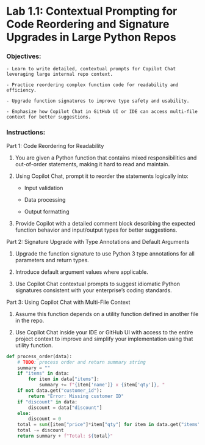 # Lab 1.1: Contextual Prompting for Code Reordering and Signature Upgrades in Large Python Repos

### Objectives:
    - Learn to write detailed, contextual prompts for Copilot Chat leveraging large internal repo context.

    - Practice reordering complex function code for readability and efficiency.

    - Upgrade function signatures to improve type safety and usability.

    - Emphasize how Copilot Chat in GitHub UI or IDE can access multi-file context for better suggestions.

### Instructions:

Part 1: Code Reordering for Readability
1. You are given a Python function that contains mixed responsibilities and out-of-order statements, making it hard to read and maintain.

2. Using Copilot Chat, prompt it to reorder the statements logically into:

   - Input validation

   - Data processing

   - Output formatting

3. Provide Copilot with a detailed comment block describing the expected function behavior and input/output types for better suggestions.

Part 2: Signature Upgrade with Type Annotations and Default Arguments

1. Upgrade the function signature to use Python 3 type annotations for all parameters and return types.

2. Introduce default argument values where applicable.

3. Use Copilot Chat contextual prompts to suggest idiomatic Python signatures consistent with your enterprise’s coding standards.

Part 3: Using Copilot Chat with Multi-File Context

1. Assume this function depends on a utility function defined in another file in the repo.

2. Use Copilot Chat inside your IDE or GitHub UI with access to the entire project context to improve and simplify your implementation using that utility function.

```python
def process_order(data):
    # TODO: process order and return summary string
    summary = ""
    if "items" in data:
        for item in data["items"]:
            summary += f"{item['name']} x {item['qty']}, "
    if not data.get("customer_id"):
        return "Error: Missing customer ID"
    if "discount" in data:
        discount = data["discount"]
    else:
        discount = 0
    total = sum([item["price"]*item["qty"] for item in data.get("items", [])])
    total -= discount
    return summary + f"Total: ${total}"
```